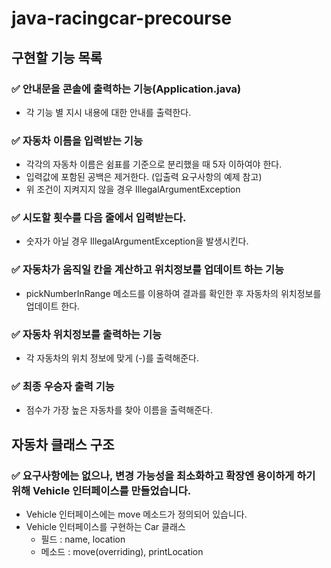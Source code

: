 # java-racingcar-precourse

## 구현할 기능 목록
### ✅ 안내문을 콘솔에 출력하는 기능(Application.java)
- 각 기능 별 지시 내용에 대한 안내를 출력한다.

### ✅️ 자동차 이름을 입력받는 기능 
- 각각의 자동차 이름은 쉼표를 기준으로 분리했을 때 5자 이하여야 한다.
- 입력값에 포함된 공백은 제거한다. (입출력 요구사항의 예제 참고)
- 위 조건이 지켜지지 않을 경우 IllegalArgumentException 

### ✅ 시도할 횟수를 다음 줄에서 입력받는다.
- 숫자가 아닐 경우 IllegalArgumentException을 발생시킨다.

### ✅ 자동차가 움직일 칸을 계산하고 위치정보를 업데이트 하는 기능 
- pickNumberInRange 메소드를 이용하여 결과를 확인한 후 자동차의 위치정보를 업데이트 한다. 

### ✅ 자동차 위치정보를 출력하는 기능
- 각 자동차의 위치 정보에 맞게 (-)를 출력해준다. 

### ✅ 최종 우승자 출력 기능
- 점수가 가장 높은 자동차를 찾아 이름을 출력해준다. 

## 자동차 클래스 구조
### ✅ 요구사항에는 없으나, 변경 가능성을 최소화하고 확장엔 용이하게 하기 위해 Vehicle 인터페이스를 만들었습니다.
- Vehicle 인터페이스에는 move 메소드가 정의되어 있습니다. 
- Vehicle 인터페이스를 구현하는 Car 클래스
  - 필드 : name, location
  - 메소드 : move(overriding), printLocation
